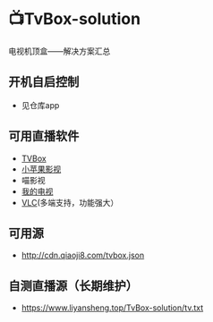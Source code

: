 # 📺TvBox-solution
电视机顶盒——解决方案汇总

## 开机自启控制
- 见仓库app

## 可用直播软件
- [TVBox](http://tvbox.clbug.com/)
- [小苹果影视](http://xpgtv.com)
- 喵影视
- [我的电视](https://github.com/yaoxieyoulei/mytv-android)
- [VLC](https://www.videolan.org/vlc/index.zh_CN.html)(多端支持，功能强大）

## 可用源
- http://cdn.qiaoji8.com/tvbox.json

## 自测直播源（长期维护）
- https://www.liyansheng.top/TvBox-solution/tv.txt
